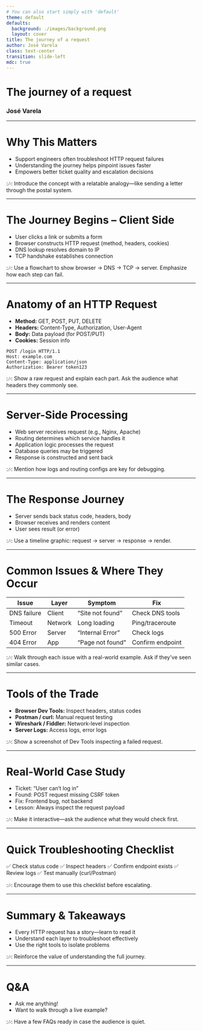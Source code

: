 ```yaml
---
# You can also start simply with 'default'
theme: default
defaults:
  background: ./images/background.png
  layout: cover
title: The journey of a request
author: José Varela
class: text-center
transition: slide-left
mdc: true
---
```


# The journey of a request

### José Varela

---

# Why This Matters

- Support engineers often troubleshoot HTTP request failures
- Understanding the journey helps pinpoint issues faster
- Empowers better ticket quality and escalation decisions

::notes::
Introduce the concept with a relatable analogy—like sending a letter through the postal system.

---

# The Journey Begins – Client Side

- User clicks a link or submits a form
- Browser constructs HTTP request (method, headers, cookies)
- DNS lookup resolves domain to IP
- TCP handshake establishes connection

::notes::
Use a flowchart to show browser → DNS → TCP → server. Emphasize how each step can fail.

---

# Anatomy of an HTTP Request

- **Method:** GET, POST, PUT, DELETE
- **Headers:** Content-Type, Authorization, User-Agent
- **Body:** Data payload (for POST/PUT)
- **Cookies:** Session info

```http
POST /login HTTP/1.1
Host: example.com
Content-Type: application/json
Authorization: Bearer token123
```

::notes::
Show a raw request and explain each part. Ask the audience what headers they commonly see.

---

# Server-Side Processing

- Web server receives request (e.g., Nginx, Apache)
- Routing determines which service handles it
- Application logic processes the request
- Database queries may be triggered
- Response is constructed and sent back

::notes::
Mention how logs and routing configs are key for debugging.

---

# The Response Journey

- Server sends back status code, headers, body
- Browser receives and renders content
- User sees result (or error)

::notes::
Use a timeline graphic: request → server → response → render.

---

# Common Issues & Where They Occur

| Issue       | Layer   | Symptom          | Fix              |
| ----------- | ------- | ---------------- | ---------------- |
| DNS failure | Client  | “Site not found” | Check DNS tools  |
| Timeout     | Network | Long loading     | Ping/traceroute  |
| 500 Error   | Server  | “Internal Error” | Check logs       |
| 404 Error   | App     | “Page not found” | Confirm endpoint |

::notes::
Walk through each issue with a real-world example. Ask if they've seen similar cases.

---

# Tools of the Trade

- **Browser Dev Tools:** Inspect headers, status codes
- **Postman / curl:** Manual request testing
- **Wireshark / Fiddler:** Network-level inspection
- **Server Logs:** Access logs, error logs

::notes::
Show a screenshot of Dev Tools inspecting a failed request.

---

# Real-World Case Study

- Ticket: “User can’t log in”
- Found: POST request missing CSRF token
- Fix: Frontend bug, not backend
- Lesson: Always inspect the request payload

::notes::
Make it interactive—ask the audience what they would check first.

---

# Quick Troubleshooting Checklist

✅ Check status code
✅ Inspect headers
✅ Confirm endpoint exists
✅ Review logs
✅ Test manually (curl/Postman)

::notes::
Encourage them to use this checklist before escalating.

---

# Summary & Takeaways

- Every HTTP request has a story—learn to read it
- Understand each layer to troubleshoot effectively
- Use the right tools to isolate problems

::notes::
Reinforce the value of understanding the full journey.

---

# Q&A

- Ask me anything!
- Want to walk through a live example?

::notes::
Have a few FAQs ready in case the audience is quiet.
